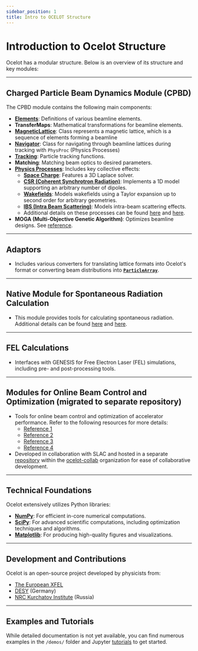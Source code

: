 ```yaml
---
sidebar_position: 1
title: Intro to OCELOT Structure
---
```


# Introduction to Ocelot Structure

Ocelot has a modular structure. Below is an overview of its structure and key modules:

---

## Charged Particle Beam Dynamics Module (CPBD)

The CPBD module contains the following main components:

- **[Elements](../elements)**: Definitions of various beamline elements.
- **TransferMaps**: Mathematical transformations for beamline elements.
- **[MagneticLattice](./magnet-lattice.md)**: Class represents a magnetic lattice, which is a sequence of elements forming a beamline
- **[Navigator](./navigator.md)**: Class for navigating through beamline lattices during tracking with ```PhysProc``` (Physics Processes)
- **[Tracking](tracking.md)**: Particle tracking functions.
- **Matching**: Matching beam optics to desired parameters.
- **[Physics Processes](../physics-processes)**: Includes key collective effects:
  - **[Space Charge](../physics-processes/sc.md)**: Features a 3D Laplace solver.
  - **[CSR (Coherent Synchrotron Radiation)](../physics-processes/csr.md)**: Implements a 1D model supporting an arbitrary number of dipoles.
  - **[Wakefields](../physics-processes/wake.md)**: Models wakefields using a Taylor expansion up to second order for arbitrary geometries.
  - **[IBS (Intra Beam Scattering)](../physics-processes/ibs.md)**: Models intra-beam scattering effects.
  - Additional details on these processes can be found [here](http://vrws.de/ipac2017/papers/wepab031.pdf) and [here](https://journals.aps.org/prab/abstract/10.1103/PhysRevAccelBeams.22.024401).
- **MOGA (Multi-Objective Genetic Algorithm)**: Optimizes beamline designs. See [reference](http://accelconf.web.cern.ch/AccelConf/ipac2016/papers/thpmb034.pdf).

---

## Adaptors

- Includes various converters for translating lattice formats into Ocelot's format or converting beam distributions into [**`ParticleArray`**](./particlearray.md).

---

## Native Module for Spontaneous Radiation Calculation

- This module provides tools for calculating spontaneous radiation. Additional details can be found [here](http://accelconf.web.cern.ch/AccelConf/ipac2019/papers/wepts017.pdf) and [here](http://scripts.iucr.org/cgi-bin/paper?S1600577519002509).

---

## FEL Calculations

- Interfaces with GENESIS for Free Electron Laser (FEL) simulations, including pre- and post-processing tools.

---

## Modules for Online Beam Control and Optimization (migrated to separate repository)

- Tools for online beam control and optimization of accelerator performance. Refer to the following resources for more details:
  - [Reference 1](http://accelconf.web.cern.ch/accelconf/IPAC2014/papers/mopro086.pdf)
  - [Reference 2](https://jacowfs.jlab.org/conf/y15/ipac15/prepress/TUPWA037.PDF)
  - [Reference 3](http://accelconf.web.cern.ch/AccelConf/ipac2016/papers/wepoy036.pdf)
  - [Reference 4](https://arxiv.org/pdf/1704.02335.pdf)
- Developed in collaboration with SLAC and hosted in a separate [repository](https://github.com/ocelot-collab/optimizer) within the [ocelot-collab](https://github.com/ocelot-collab) organization for ease of collaborative development.

---

## Technical Foundations

Ocelot extensively utilizes Python libraries:
- **[NumPy](http://numpy.org)**: For efficient in-core numerical computations.
- **[SciPy](http://scipy.org)**: For advanced scientific computations, including optimization techniques and algorithms.
- **[Matplotlib](http://matplotlib.org/index.html)**: For producing high-quality figures and visualizations.

---

## Development and Contributions

Ocelot is an open-source project developed by physicists from:
- [The European XFEL](http://www.xfel.eu/)
- [DESY](http://www.desy.de/) (Germany)
- [NRC Kurchatov Institute](http://www.nrcki.ru/) (Russia)

---

## Examples and Tutorials

While detailed documentation is not yet available, you can find numerous examples in the `/demos/` folder and Jupyter [tutorials](#tutorials) to get started.